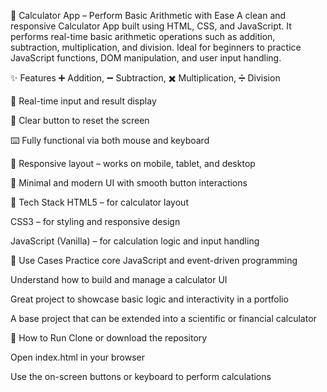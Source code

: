 🧮 Calculator App – Perform Basic Arithmetic with Ease
A clean and responsive Calculator App built using HTML, CSS, and JavaScript. It performs real-time basic arithmetic operations such as addition, subtraction, multiplication, and division. Ideal for beginners to practice JavaScript functions, DOM manipulation, and user input handling.

✨ Features
➕ Addition, ➖ Subtraction, ✖️ Multiplication, ➗ Division

🧾 Real-time input and result display

🧼 Clear button to reset the screen

⌨️ Fully functional via both mouse and keyboard

📱 Responsive layout – works on mobile, tablet, and desktop

🎨 Minimal and modern UI with smooth button interactions

🚀 Tech Stack
HTML5 – for calculator layout

CSS3 – for styling and responsive design

JavaScript (Vanilla) – for calculation logic and input handling

🎯 Use Cases
Practice core JavaScript and event-driven programming

Understand how to build and manage a calculator UI

Great project to showcase basic logic and interactivity in a portfolio

A base project that can be extended into a scientific or financial calculator

📁 How to Run
Clone or download the repository

Open index.html in your browser

Use the on-screen buttons or keyboard to perform calculations
